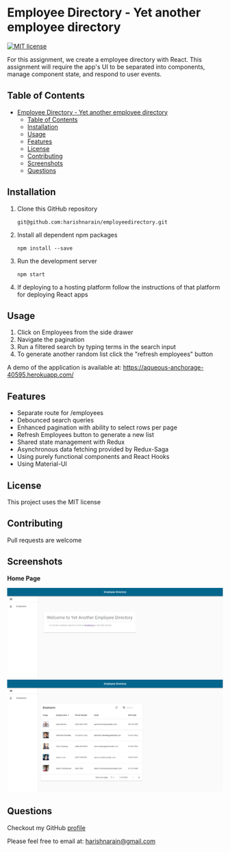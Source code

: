 # Employee Directory - Yet another employee directory

[![MIT license](https://img.shields.io/badge/License-MIT-blue.svg)](https://opensource.org/licenses/MIT)

For this assignment, we create a employee directory with React. This assignment will require the app's UI to be separated into components, manage component state, and respond to user events.

## Table of Contents

- [Employee Directory - Yet another employee directory](#employee-directory---yet-another-employee-directory)
  - [Table of Contents](#table-of-contents)
  - [Installation](#installation)
  - [Usage](#usage)
  - [Features](#features)
  - [License](#license)
  - [Contributing](#contributing)
  - [Screenshots](#screenshots)
  - [Questions](#questions)

## Installation

1. Clone this GitHub repository

   ```
   git@github.com:harishnarain/employeedirectory.git
   ```

2. Install all dependent npm packages

   ```
   npm install --save
   ```

3. Run the development server

   ```
   npm start
   ```

4. If deploying to a hosting platform follow the instructions of that platform for deploying React apps

## Usage

1. Click on Employees from the side drawer
2. Navigate the pagination
3. Run a filtered search by typing terms in the search input
4. To generate another random list click the "refresh employees" button

A demo of the application is available at: https://aqueous-anchorage-40595.herokuapp.com/

## Features

- Separate route for /employees
- Debounced search queries
- Enhanced pagination with ability to select rows per page
- Refresh Employees button to generate a new list
- Shared state management with Redux
- Asynchronous data fetching provided by Redux-Saga
- Using purely functional components and React Hooks
- Using Material-UI

## License

This project uses the MIT license

## Contributing

Pull requests are welcome

## Screenshots

**Home Page**

![Screenshot1](https://github.com/harishnarain/employeedirectory/blob/master/Screenshot1.PNG?raw=true)
![Screenshot2](https://github.com/harishnarain/employeedirectory/blob/master/Screenshot2.PNG?raw=true)

## Questions

Checkout my GitHub [profile](https://github.com/harishnarain)

Please feel free to email at: <harishnarain@gmail.com>
